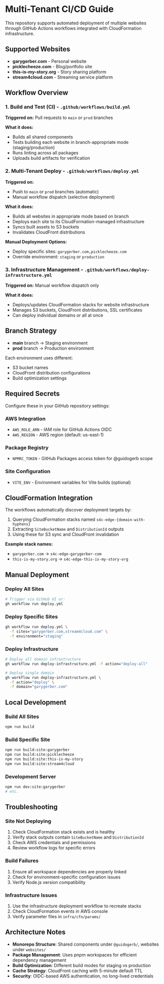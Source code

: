 # Multi-Tenant CI/CD Guide

This repository supports automated deployment of multiple websites through GitHub Actions workflows integrated with CloudFormation infrastructure.

## Supported Websites

- **garygerber.com** - Personal website
- **picklecheeze.com** - Blog/portfolio site  
- **this-is-my-story.org** - Story sharing platform
- **stream4cloud.com** - Streaming service platform

## Workflow Overview

### 1. Build and Test (CI) - `.github/workflows/build.yml`

**Triggered on:** Pull requests to `main` or `prod` branches

**What it does:**
- Builds all shared components 
- Tests building each website in branch-appropriate mode (staging/production)
- Runs linting across all packages
- Uploads build artifacts for verification

### 2. Multi-Tenant Deploy - `.github/workflows/deploy.yml`

**Triggered on:** 
- Push to `main` or `prod` branches (automatic)
- Manual workflow dispatch (selective deployment)

**What it does:**
- Builds all websites in appropriate mode based on branch
- Deploys each site to its CloudFormation-managed infrastructure  
- Syncs built assets to S3 buckets
- Invalidates CloudFront distributions

**Manual Deployment Options:**
- Deploy specific sites: `garygerber.com,picklecheeze.com` 
- Override environment: `staging` or `production`

### 3. Infrastructure Management - `.github/workflows/deploy-infrastructure.yml`

**Triggered on:** Manual workflow dispatch only

**What it does:**
- Deploys/updates CloudFormation stacks for website infrastructure
- Manages S3 buckets, CloudFront distributions, SSL certificates
- Can deploy individual domains or all at once

## Branch Strategy

- **main** branch → Staging environment
- **prod** branch → Production environment

Each environment uses different:
- S3 bucket names
- CloudFront distribution configurations
- Build optimization settings

## Required Secrets

Configure these in your GitHub repository settings:

### AWS Integration
- `AWS_ROLE_ARN` - IAM role for GitHub Actions OIDC
- `AWS_REGION` - AWS region (default: us-east-1)

### Package Registry
- `NPMRC_TOKEN` - GitHub Packages access token for @guidogerb scope

### Site Configuration  
- `VITE_ENV` - Environment variables for Vite builds (optional)

## CloudFormation Integration

The workflows automatically discover deployment targets by:

1. Querying CloudFormation stacks named `s4c-edge-{domain-with-hyphens}`
2. Extracting `SiteBucketName` and `DistributionId` outputs
3. Using these for S3 sync and CloudFront invalidation

**Example stack names:**
- `garygerber.com` → `s4c-edge-garygerber-com`
- `this-is-my-story.org` → `s4c-edge-this-is-my-story-org`

## Manual Deployment

### Deploy All Sites
```bash
# Trigger via GitHub UI or:
gh workflow run deploy.yml
```

### Deploy Specific Sites
```bash
gh workflow run deploy.yml \
  -f sites="garygerber.com,stream4cloud.com" \
  -f environment="staging"
```

### Deploy Infrastructure
```bash
# Deploy all domain infrastructure
gh workflow run deploy-infrastructure.yml -f action="deploy-all"

# Deploy single domain
gh workflow run deploy-infrastructure.yml \
  -f action="deploy" \
  -f domain="garygerber.com"
```

## Local Development

### Build All Sites
```bash
npm run build
```

### Build Specific Site
```bash
npm run build:site:garygerber
npm run build:site:picklecheeze  
npm run build:site:this-is-my-story
npm run build:site:stream4cloud
```

### Development Server
```bash
npm run dev:site:garygerber
# etc.
```

## Troubleshooting

### Site Not Deploying
1. Check CloudFormation stack exists and is healthy
2. Verify stack outputs contain `SiteBucketName` and `DistributionId`
3. Check AWS credentials and permissions
4. Review workflow logs for specific errors

### Build Failures
1. Ensure all workspace dependencies are properly linked
2. Check for environment-specific configuration issues
3. Verify Node.js version compatibility

### Infrastructure Issues
1. Use the infrastructure deployment workflow to recreate stacks
2. Check CloudFormation events in AWS console
3. Verify parameter files in `infra/cfn/params/`

## Architecture Notes

- **Monorepo Structure**: Shared components under `@guidogerb/`, websites under `websites/`
- **Package Management**: Uses pnpm workspaces for efficient dependency management
- **Build Optimization**: Different build modes for staging vs production
- **Cache Strategy**: CloudFront caching with 5-minute default TTL
- **Security**: OIDC-based AWS authentication, no long-lived credentials